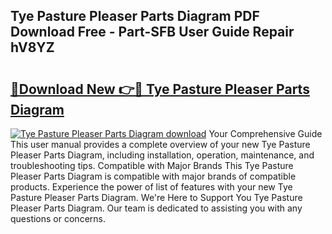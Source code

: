 ## Tye Pasture Pleaser Parts Diagram PDF Download Free - Part-SFB User Guide Repair hV8YZ

# <h2><a href="http://dftj75r.blite.top/?on=Tye+Pasture+Pleaser+Parts+Diagram">🔗Download New 👉🔴 Tye Pasture Pleaser Parts Diagram</a></h2>

[![Tye Pasture Pleaser Parts Diagram download](https://i.imgur.com/lujVjoI.png)](http://dftj75r.blite.top/?on=Tye+Pasture+Pleaser+Parts+Diagram)
Your Comprehensive Guide This user manual provides a complete overview of your new Tye Pasture Pleaser Parts Diagram, including installation, operation, maintenance, and troubleshooting tips. Compatible with Major Brands This Tye Pasture Pleaser Parts Diagram is compatible with major brands of compatible products. Experience the power of list of features with your new Tye Pasture Pleaser Parts Diagram. We're Here to Support You Tye Pasture Pleaser Parts Diagram. Our team is dedicated to assisting you with any questions or concerns.

